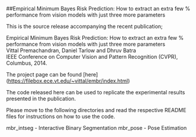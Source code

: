 ##Empirical Minimum Bayes Risk Prediction: How to extract an extra few % performance from vision models with just three more parameters

This is the source release accompanying the recent publication;

Empirical Minimum Bayes Risk Prediction: How to extract an extra few % performance from vision models with just three more parameters<br/>
Vittal Premachandran, Daniel Tarlow and Dhruv Batra<br/>
IEEE Conference on Computer Vision and Pattern Recognition (CVPR), Columbus, 2014.

The project page can be found [here] (https://filebox.ece.vt.edu/~vittal/embr/index.html)

The code released here can be used to replicate the experimental results presented in the publication.

Please move to the following directories and read the respective README files for instructions on how to use the code.

mbr_intseg - Interactive Binary Segmentation
mbr_pose   - Pose Estimation
